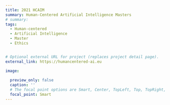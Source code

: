 ```yaml
---
title: 2021 HCAIM
summary: Human-Centered Artificial Intelligence Masters
# summary: 
tags:
  - Human-centered
  - Artificial Intelligence
  - Master
  - Ethics


# Optional external URL for project (replaces project detail page).
external_link: https://humancentered-ai.eu

image:
  
  preview_only: false
  caption: ''
  # The focal point options are Smart, Center, TopLeft, Top, TopRight, Left, Right, BottomLeft, Bottom, BottomRight
  focal_point: Smart
---
```

